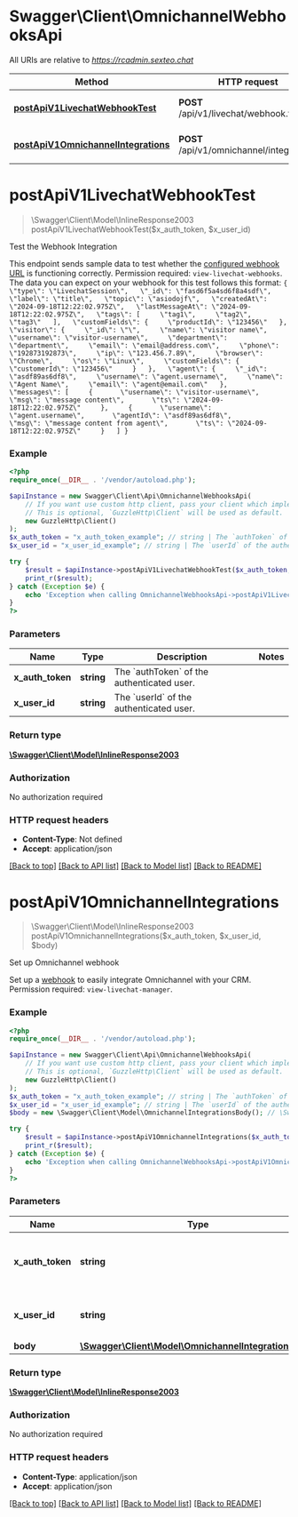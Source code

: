 # Swagger\Client\OmnichannelWebhooksApi

All URIs are relative to *https://rcadmin.sexteo.chat*

Method | HTTP request | Description
------------- | ------------- | -------------
[**postApiV1LivechatWebhookTest**](OmnichannelWebhooksApi.md#postapiv1livechatwebhooktest) | **POST** /api/v1/livechat/webhook.test | Test the Webhook Integration
[**postApiV1OmnichannelIntegrations**](OmnichannelWebhooksApi.md#postapiv1omnichannelintegrations) | **POST** /api/v1/omnichannel/integrations | Set up Omnichannel webhook

# **postApiV1LivechatWebhookTest**
> \Swagger\Client\Model\InlineResponse2003 postApiV1LivechatWebhookTest($x_auth_token, $x_user_id)

Test the Webhook Integration

This endpoint sends sample data to test whether the [configured webhook URL](https://docs.rocket.chat/docs/webhooks) is functioning correctly. Permission required: `view-livechat-webhooks`.  The data you can expect on your webhook for this test follows this format: ``` {   \"type\": \"LivechatSession\",   \"_id\": \"fasd6f5a4sd6f8a4sdf\",   \"label\": \"title\",   \"topic\": \"asiodojf\",   \"createdAt\": \"2024-09-18T12:22:02.975Z\",   \"lastMessageAt\": \"2024-09-18T12:22:02.975Z\",   \"tags\": [     \"tag1\",     \"tag2\",     \"tag3\"   ],   \"customFields\": {     \"productId\": \"123456\"   },   \"visitor\": {     \"_id\": \"\",     \"name\": \"visitor name\",     \"username\": \"visitor-username\",     \"department\": \"department\",     \"email\": \"email@address.com\",     \"phone\": \"192873192873\",     \"ip\": \"123.456.7.89\",     \"browser\": \"Chrome\",     \"os\": \"Linux\",     \"customFields\": {       \"customerId\": \"123456\"     }   },   \"agent\": {     \"_id\": \"asdf89as6df8\",     \"username\": \"agent.username\",     \"name\": \"Agent Name\",     \"email\": \"agent@email.com\"   },   \"messages\": [     {       \"username\": \"visitor-username\",       \"msg\": \"message content\",       \"ts\": \"2024-09-18T12:22:02.975Z\"     },     {       \"username\": \"agent.username\",       \"agentId\": \"asdf89as6df8\",       \"msg\": \"message content from agent\",       \"ts\": \"2024-09-18T12:22:02.975Z\"     }   ] } ```

### Example
```php
<?php
require_once(__DIR__ . '/vendor/autoload.php');

$apiInstance = new Swagger\Client\Api\OmnichannelWebhooksApi(
    // If you want use custom http client, pass your client which implements `GuzzleHttp\ClientInterface`.
    // This is optional, `GuzzleHttp\Client` will be used as default.
    new GuzzleHttp\Client()
);
$x_auth_token = "x_auth_token_example"; // string | The `authToken` of the authenticated user.
$x_user_id = "x_user_id_example"; // string | The `userId` of the authenticated user.

try {
    $result = $apiInstance->postApiV1LivechatWebhookTest($x_auth_token, $x_user_id);
    print_r($result);
} catch (Exception $e) {
    echo 'Exception when calling OmnichannelWebhooksApi->postApiV1LivechatWebhookTest: ', $e->getMessage(), PHP_EOL;
}
?>
```

### Parameters

Name | Type | Description  | Notes
------------- | ------------- | ------------- | -------------
 **x_auth_token** | **string**| The &#x60;authToken&#x60; of the authenticated user. |
 **x_user_id** | **string**| The &#x60;userId&#x60; of the authenticated user. |

### Return type

[**\Swagger\Client\Model\InlineResponse2003**](../Model/InlineResponse2003.md)

### Authorization

No authorization required

### HTTP request headers

 - **Content-Type**: Not defined
 - **Accept**: application/json

[[Back to top]](#) [[Back to API list]](../../README.md#documentation-for-api-endpoints) [[Back to Model list]](../../README.md#documentation-for-models) [[Back to README]](../../README.md)

# **postApiV1OmnichannelIntegrations**
> \Swagger\Client\Model\InlineResponse2003 postApiV1OmnichannelIntegrations($x_auth_token, $x_user_id, $body)

Set up Omnichannel webhook

Set up a [webhook](https://docs.rocket.chat/docs/webhooks) to easily integrate Omnichannel with your CRM. Permission required: `view-livechat-manager`.

### Example
```php
<?php
require_once(__DIR__ . '/vendor/autoload.php');

$apiInstance = new Swagger\Client\Api\OmnichannelWebhooksApi(
    // If you want use custom http client, pass your client which implements `GuzzleHttp\ClientInterface`.
    // This is optional, `GuzzleHttp\Client` will be used as default.
    new GuzzleHttp\Client()
);
$x_auth_token = "x_auth_token_example"; // string | The `authToken` of the authenticated user.
$x_user_id = "x_user_id_example"; // string | The `userId` of the authenticated user.
$body = new \Swagger\Client\Model\OmnichannelIntegrationsBody(); // \Swagger\Client\Model\OmnichannelIntegrationsBody | 

try {
    $result = $apiInstance->postApiV1OmnichannelIntegrations($x_auth_token, $x_user_id, $body);
    print_r($result);
} catch (Exception $e) {
    echo 'Exception when calling OmnichannelWebhooksApi->postApiV1OmnichannelIntegrations: ', $e->getMessage(), PHP_EOL;
}
?>
```

### Parameters

Name | Type | Description  | Notes
------------- | ------------- | ------------- | -------------
 **x_auth_token** | **string**| The &#x60;authToken&#x60; of the authenticated user. |
 **x_user_id** | **string**| The &#x60;userId&#x60; of the authenticated user. |
 **body** | [**\Swagger\Client\Model\OmnichannelIntegrationsBody**](../Model/OmnichannelIntegrationsBody.md)|  | [optional]

### Return type

[**\Swagger\Client\Model\InlineResponse2003**](../Model/InlineResponse2003.md)

### Authorization

No authorization required

### HTTP request headers

 - **Content-Type**: application/json
 - **Accept**: application/json

[[Back to top]](#) [[Back to API list]](../../README.md#documentation-for-api-endpoints) [[Back to Model list]](../../README.md#documentation-for-models) [[Back to README]](../../README.md)


